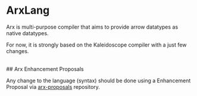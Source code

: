 # ArxLang

Arx is multi-purpose compiler that aims to provide arrow datatypes as native
datatypes.

For now, it is strongly based on the Kaleidoscope compiler with a just few
changes.</p>

<br/>
## Arx Enhancement Proposals

Any change to the language (syntax) should be done using a Enhancement Proposal
via [arx-proposals](https://github.com/arxlang/arx-proposals) repository.
